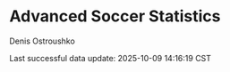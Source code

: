 # Advanced Soccer Statistics
Denis Ostroushko

<!-- gfm -->

Last successful data update: 2025-10-09 14:16:19 CST
